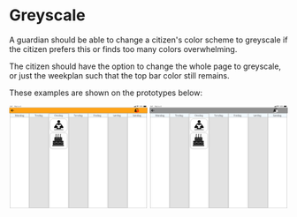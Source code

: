 # Greyscale
A guardian should be able to change a citizen's color scheme to greyscale if the citizen prefers this or finds too many colors overwhelming.

The citizen should have the option to change the whole page to greyscale, or just the weekplan such that the top bar color still remains.

These examples are shown on the prototypes below:

<img src="images/GreyscaleOrangeBar.png" alt="orange" width="250">
<img src="images/GreyscaleGreyBar.png" alt="orange" width="250">
